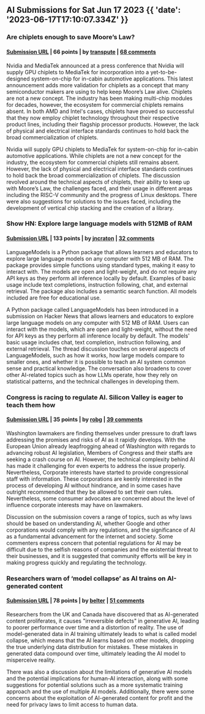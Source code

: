 ## AI Submissions for Sat Jun 17 2023 {{ 'date': '2023-06-17T17:10:07.334Z' }}

### Are chiplets enough to save Moore’s Law?

#### [Submission URL](https://www.eetimes.com/are-chiplets-enough-to-save-moores-law/) | 66 points | by [transpute](https://news.ycombinator.com/user?id=transpute) | [68 comments](https://news.ycombinator.com/item?id=36371651)

Nvidia and MediaTek announced at a press conference that Nvidia will supply GPU chiplets to MediaTek for incorporation into a yet-to-be-designed system-on-chip for in-cabin automotive applications. This latest announcement adds more validation for chiplets as a concept that many semiconductor makers are using to help keep Moore’s Law alive. Chiplets are not a new concept. The industry has been making multi-chip modules for decades, however, the ecosystem for commercial chiplets remains absent. In both AMD and Intel's cases, chiplets have proved so successful that they now employ chiplet technology throughout their respective product lines, including their flagship processor products. However, the lack of physical and electrical interface standards continues to hold back the broad commercialization of chiplets.

Nvidia will supply GPU chiplets to MediaTek for system-on-chip for in-cabin automotive applications. While chiplets are not a new concept for the industry, the ecosystem for commercial chiplets still remains absent. However, the lack of physical and electrical interface standards continues to hold back the broad commercialization of chiplets. The discussion revolved around the technical aspects of chiplets, their ability to keep up with Moore’s Law, the challenges faced, and their usage in different areas including the RISC-V community and the progress of Linux desktops. There were also suggestions for solutions to the issues faced, including the development of vertical chip stacking and the creation of a library.

### Show HN: Explore large language models with 512MB of RAM

#### [Submission URL](https://github.com/jncraton/languagemodels) | 133 points | by [jncraton](https://news.ycombinator.com/user?id=jncraton) | [32 comments](https://news.ycombinator.com/item?id=36369934)

LanguageModels is a Python package that allows learners and educators to explore large language models on any computer with 512 MB of RAM. The package provides simple functions using standard types, making it easy to interact with. The models are open and light-weight, and do not require any API keys as they perform all inference locally by default. Examples of basic usage include text completions, instruction following, chat, and external retrieval. The package also includes a semantic search function. All models included are free for educational use.

A Python package called LanguageModels has been introduced in a submission on Hacker News that allows learners and educators to explore large language models on any computer with 512 MB of RAM. Users can interact with the models, which are open and light-weight, without the need for API keys as they perform all inference locally by default. The models' basic usage includes chat, text completion, instruction following, and external retrieval. The thread discussion touches on several aspects of LanguageModels, such as how it works, how large models compare to smaller ones, and whether it is possible to teach an AI system common sense and practical knowledge. The conversation also broadens to cover other AI-related topics such as how LLMs operate, how they rely on statistical patterns, and the technical challenges in developing them.

### Congress is racing to regulate AI. Silicon Valley is eager to teach them how

#### [Submission URL](https://www.washingtonpost.com/technology/2023/06/17/congress-regulating-ai-schumer/) | 35 points | by [robg](https://news.ycombinator.com/user?id=robg) | [39 comments](https://news.ycombinator.com/item?id=36375992)

Washington lawmakers are finding themselves under pressure to draft laws addressing the promises and risks of AI as it rapidly develops. With the European Union already leapfrogging ahead of Washington with regards to advancing robust AI legislation, Members of Congress and their staffs are seeking a crash course on AI. However, the technical complexity behind AI has made it challenging for even experts to address the issue properly. Nevertheless, Corporate interests have started to provide congressional staff with information. These corporations are keenly interested in the process of developing AI without hindrance, and in some cases have outright recommended that they be allowed to set their own rules. Nevertheless, some consumer advocates are concerned about the level of influence corporate interests may have on lawmakers.

Discussion on the submission covers a range of topics, such as why laws should be based on understanding AI, whether Google and other corporations would comply with any regulations, and the significance of AI as a fundamental advancement for the internet and society. Some commenters express concern that potential regulations for AI may be difficult due to the selfish reasons of companies and the existential threat to their businesses, and it is suggested that community efforts will be key in making progress quickly and regulating the technology.

### Researchers warn of ‘model collapse’ as AI trains on AI-generated content

#### [Submission URL](https://venturebeat.com/ai/the-ai-feedback-loop-researchers-warn-of-model-collapse-as-ai-trains-on-ai-generated-content/) | 78 points | by [belter](https://news.ycombinator.com/user?id=belter) | [51 comments](https://news.ycombinator.com/item?id=36368848)

Researchers from the UK and Canada have discovered that as AI-generated content proliferates, it causes "irreversible defects" in generative AI, leading to poorer performance over time and a distortion of reality. The use of model-generated data in AI training ultimately leads to what is called model collapse, which means that the AI learns based on other models, dropping the true underlying data distribution for mistakes. These mistakes in generated data compound over time, ultimately leading the AI model to misperceive reality.

There was also a discussion about the limitations of generative AI models and the potential implications for human-AI interaction, along with some suggestions for potential solutions such as a more systematic training approach and the use of multiple AI models. Additionally, there were some concerns about the exploitation of AI-generated content for profit and the need for privacy laws to limit access to human data.

